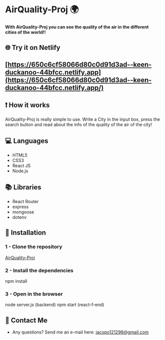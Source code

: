 # AirQuality-Proj 🌍

#### With AirQuality-Proj you can see the quality of the air in the different cities of the world!!


## 🌐 Try it on Netlify
## [https://650c6cf58066d80c0d91d3ad--keen-duckanoo-44bfcc.netlify.app](https://650c6cf58066d80c0d91d3ad--keen-duckanoo-44bfcc.netlify.app/)


## ❗ How it works
AirQuality-Proj is really simple to use. Write a City in the input box, press the search button and read about the info of the quality of the air of the city!

## 💻 Languages
* HTML5
* CSS3
* React JS
* Node.js
## 📚 Libraries
* React Router
* express
* mongoose
* dotenv


## 🔽 Installation

### 1 - Clone the repository
[AirQuality-Proj](https://github.com/JacopoCasanova98/AirQuality-Proj.git)

### 2 - Install the dependencies
npm install

### 3 - Open in the browser
node server.js (backend)
npm start (react-f-end)

## 📧 Contact Me
* Any questions? Send me an e-mail here: jacopo121298@gmail.com
